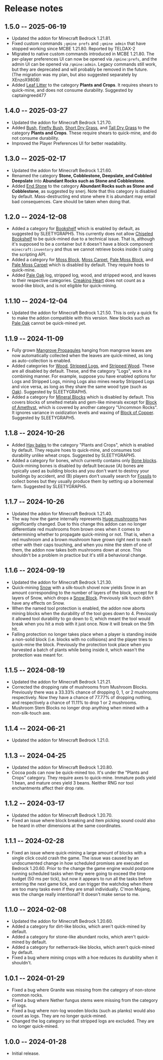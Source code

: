 # Release notes

## 1.5.0 -- 2025-06-19

* Updated the addon for Minecraft Bedrock 1.21.81.
* Fixed custom commands `;qmine prefs` and `;qmine admin` that have stopped
  working since MCBE 1.21.80. Reported by TELDAX-2
* Migrated to native custom commands introduced in MCBE 1.21.80. The
  per-player preferences UI can now be opened via `/qmine:prefs`, and the
  admin UI can be opened via `/qmine:admin`. Legacy commands still work,
  but they are deprecated and will probably be removed in the future. (The
  migration was my plan, but also suggested separately by XEnzoX9808)
* Added [Leaf Litter](https://minecraft.wiki/w/Leaf_Litter) to the category
  **Plants and Crops**. It requires shears to quick-mine, and does not
  consume durability. Suggested by captaingreed477

## 1.4.0 -- 2025-03-27

* Updated the addon for Minecraft Bedrock 1.21.70.
* Added [Bush](https://minecraft.wiki/w/Bush), [Firefly
  Bush](https://minecraft.wiki/w/Firefly_Bush), [Short Dry
  Grass](https://minecraft.wiki/w/Short_Dry_Grass), and [Tall Dry
  Grass](https://minecraft.wiki/w/Tall_Dry_Grass) to the category **Plants
  and Crops**. These require shears to quick-mine, and do not consume
  durability.
* Improved the Player Preferences UI for better readability.

## 1.3.0 -- 2025-02-17

* Updated the addon for Minecraft Bedrock 1.21.60.
* Renamed the category **Stone, Cobblestone, Deepslate, and Cobbled
  Deepslate** into **Abundant Rocks such as Stone and Cobblestone**.
* Added [End Stone](https://minecraft.wiki/w/End_Stone) to the category
  **Abundant Rocks such as Stone and Cobblestone**, as suggested by
  snerj. Note that this category is disabled by default. Mass-destructing
  end stone where it is abundant may entail bad consequences. Care should
  be taken when doing that.

## 1.2.0 -- 2024-12-08

* Added a category for [Bookshelf](https://minecraft.wiki/w/Bookshelf)
  which is enabled by default, as suggested by SLEETYGRAPH5. This currently
  does not allow [Chiseled
  Bookshelf](https://minecraft.wiki/w/Chiseled_Bookshelf) to be quick-mined
  due to a technical issue. That is, although it's supposed to be a
  container but it doesn't have a block component `minecraft:inventory` and
  thus we cannot retrieve books inside it using the scripting API.
* Added a category for [Moss Block](https://minecraft.wiki/w/Moss_Block),
  [Moss Carpet](https://minecraft.wiki/w/Moss_Carpet), [Pale Moss
  Block](https://minecraft.wiki/w/Pale_Moss_Block), and [Pale Moss
  Carpet](https://minecraft.wiki/w/Pale_Moss_Carpet) which is disabled by
  default. They require hoes to quick-mine.
* Added [Pale Oak](https://minecraft.wiki/w/Pale_oak) log, stripped log,
  wood, and stripped wood, and leaves to their respective
  categories. [Creaking Heart](https://minecraft.wiki/w/Creaking_Heart)
  does not count as a wood-like block, and is not eligible for
  quick-mining.

## 1.1.10 -- 2024-12-04

* Updated the addon for Minecraft Bedrock 1.21.50. This is only a quick fix
  to make the addon compatible with this version. New blocks such as [Pale
  Oak](https://minecraft.wiki/w/Pale_oak) cannot be quick-mined yet.

## 1.1.9 -- 2024-11-09

* Fully grown [Mangrove
  Propagules](https://minecraft.wiki/w/Mangrove_Propagule) hanging from
  mangrove leaves are now automatically collected when the leaves are
  quick-mined, as long as auto-collection is enabled.
* Added categories for [Wood](https://minecraft.wiki/w/Wood), [Stripped
  Logs](https://minecraft.wiki/w/Stripped_Log), and [Stripped
  Wood](https://minecraft.wiki/w/Stripped_Wood). These are all disabled by
  default. These, and the category "Logs", work in a combining manner. For
  example, suppose you have enabled options for Logs and Stripped Logs,
  mining Logs also mines nearby Stripped Logs and vice versa, as long as
  they share the same wood type (such as
  [Oak](https://minecraft.wiki/w/Oak)). Suggested by SLEETYGRAPH5.
* Added a category for [Mineral
  Blocks](https://minecraft.wiki/w/Block_of_Mineral) which is disabled by
  default. This covers blocks of smelted metals and gem-like minerals
  except for [Block of
  Amethyst](https://minecraft.wiki/w/Block_of_Amethyst), which is covered
  by another category "Uncommon Rocks". It ignores variance in oxidization
  levels and waxing of [Block of
  Copper](https://minecraft.wiki/w/Block_of_Copper). Suggested by
  SLEETYGRAPH5.

## 1.1.8 -- 2024-10-26

* Added [Hay bales](https://minecraft.wiki/w/Hay_Bale) to the category
  "Plants and Crops", which is enabled by default. They require hoes to
  quick-mine, and consumes tool durability unlike wheat crops. Suggested by
  SLEETYGRAPH5.
* Added a category for bones, which currently contains only [Bone
  blocks](https://minecraft.wiki/w/Bone_Block). Quick-mining bones is
  disabled by default because (A) bones are typically used as building
  blocks and you don't want to destroy your buildings by accident, and (B)
  players don't usually search for
  [Fossils](https://minecraft.wiki/w/Fossil) to collect bones but they
  usually produce them by setting up a bonemeal farm. Suggested by
  SLEETYGRAPH5.

## 1.1.7 -- 2024-10-26

* Updated the addon for Minecraft Bedrock 1.21.40.
* The way how the game internally represents [Huge
  mushrooms](https://minecraft.wiki/w/Huge_mushroom) has significantly
  changed. Due to this change this addon can no longer differentiate red
  mushrooms from brown ones when it comes to determining whether to
  propagate quick-mining or not. That is, when a red mushroom and a brown
  mushroom have grown right next to each other with their caps touching,
  and when you mine the stem of one of them, the addon now takes both
  mushrooms down at once. This shouldn't be a problem in practice but it's
  still a behavioral change.

## 1.1.6 -- 2024-09-19

* Updated the addon for Minecraft Bedrock 1.21.30.
* Quick-mining [Snow](https://minecraft.wiki/w/Snow) with a silk-touch
  shovel now yields Snow in an amount corresponding to the number of layers
  of the block, except for 8 layers of Snow, which drops a [Snow
  Block](https://minecraft.wiki/w/Snow_Block). Previously silk touch didn't
  have any effects on Snow.
* When the named tool protection is enabled, the addon now aborts mining
  blocks when the durability of the tool goes down to 4. Previously it
  allowed tool durability to go down to 0, which meant the tool would break
  when you hit a mob with it just once. Now it will break on the 5th hit.
* Falling protection no longer takes place when a player is standing inside
  a non-solid block (i.e. blocks with no collisions) and the player tries
  to quick-mine the block. Previously the protection took place when you
  harvested a batch of plants while being inside it, which wasn't the
  protection was meant for.

## 1.1.5 -- 2024-08-19

* Updated the addon for Minecraft Bedrock 1.21.21.
* Corrected the dropping rate of mushrooms from Mushroom Blocks. Previously
  there was a 33.33% chance of dropping 0, 1, or 2 mushrooms
  respectively. Now they have a chance of 77.77% of dropping nothing, and
  respectively a chance of 11.11% to drop 1 or 2 mushrooms.
* Mushroom Stem Blocks no longer drop anything when mined with a
  non-silk-touch axe.

## 1.1.4 -- 2024-06-21

* Updated the addon for Minecraft Bedrock 1.21.0.

## 1.1.3 -- 2024-04-25

* Updated the addon for Minecraft Bedrock 1.20.80.
* Cocoa pods can now be quick-mined too. It's under the "Plants and Crops"
  category. They require axes to quick-mine. Immature pods yield 1 bean,
  and mature ones yield 3 beans. Neither RNG nor tool enchantments affect
  their drop rate.

## 1.1.2 -- 2024-03-17

* Updated the addon for Minecraft Bedrock 1.20.70.
* Fixed an issue where block breaking and item picking sound could also be
  heard in other dimensions at the same coordinates.

## 1.1.1 -- 2024-02-28

* Fixed an issue where quick-mining a large amount of blocks with a single
  click could crash the game. The issue was caused by an undocumented
  change in how scheduled promises are executed on Bedrock 1.20.60. Prior
  to the change the game engine would postpone running scheduled tasks when
  they were going to exceed the time budget (50 ms per tick), but now it
  appears to run all the tasks before entering the next game tick, and can
  trigger the watchdog when there are too many tasks even if they are small
  individually. C'mon Mojang, was the change really intentional? It doesn't
  make sense to me.

## 1.1.0 -- 2024-02-08

* Updated the addon for Minecraft Bedrock 1.20.60.
* Added a category for dirt-like blocks, which aren't quick-mined by
  default.
* Added a category for stone-like abundant rocks, which aren't quick-mined
  by default.
* Added a category for netherrack-like blocks, which aren't quick-mined by
  default.
* Fixed a bug where mining crops with a hoe reduces its durability when it
  shouldn't.

## 1.0.1 -- 2024-01-29

* Fixed a bug where Granite was missing from the category of non-stone
  common rocks.
* Fixed a bug where Nether fungus stems were missing from the category of
  logs.
* Fixed a bug where non-log wooden blocks (such as planks) would also count
  as logs. They are no longer quick-mined.
* Changed the log category so that stripped logs are excluded. They are no
  longer quick-mined.

## 1.0.0 -- 2024-01-28

* Initial release.
